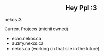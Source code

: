 <h2 align=center>Hey Ppl :3</h2>

nekos :3

Current Projects (michii owned):
- echo.nekos.ca
- audify.nekos.ca
- nekos.ca (working on that site in the future)
